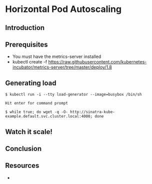# Horizontal Pod Autoscaling
## Introduction


## Prerequisites
- You must have the metrics-server installed
- kubectl create -f https://raw.githubusercontent.com/kubernetes-incubator/metrics-server/tree/master/deploy/1.8

## Generating load

```
$ kubectl run -i --tty load-generator --image=busybox /bin/sh

Hit enter for command prompt

$ while true; do wget -q -O- http://sinatra-kube-example.default.svc.cluster.local:4000; done
```

## Watch it scale!

## Conclusion

## Resources
- []()
